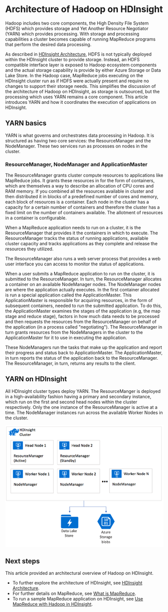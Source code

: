 # Architecture of Hadoop on HDInsight
Hadoop includes two core components, the High Density File System (HDFS) which provides storage and Yet Another Resource Negotiator (YARN) which provides processing. With storage and processing capabilities a cluster becomes capable of running MapReduce programs that perform the desired data processing.

As described in [HDInsight Architecture](./hdinsight-architecture.md), HDFS is not typically deployed within the HDInsight cluster to provide storage. Instead, an HDFS compatible interface layer is exposed to Hadoop ecosystem components and the actual storage capability is provide by either Azure Storage or Data Lake Store. In the Hadoop case, MapReduce jobs executing on the HDInsight cluster run as if HDFS were actually present and require no changes to support their storage needs. This simplifies the discussion of the architecture of Hadoop on HDInsight, as storage is outsourced, but the processing which uses YARN remains a core component. This article introduces YARN and how it coordinates the execution of applications on HDInsight.

## YARN basics 
YARN is what governs and orchestrates data processing in Hadoop. It is structured as having two core services: the ResourceManager and the NodeManager. These two services run as processes on nodes in the cluster. 

### ResourceManager, NodeManager and ApplicationMaster
The ResourceManager grants cluster compute resources to applications like MapReduce jobs. It grants these resources in for the form of containers, which are themselves a way to describe an allocation of CPU cores and RAM memory. If you combined all the resources available in  cluster and then distributed it in blocks of a predefined number of cores and memory, each block of resources is a container. Each node in the cluster has a capacity for a certain number of containers and therefore the cluster has a fixed limit on the number of containers available. The allotment of resources in a container is configurable. 

When a MapReduce application needs to run on a cluster, it is the ResourceManager that provides it the containers in which to execute. The ResourceManager tracks the status of running applications, available cluster capacity and tracks applications as they complete and release the resources they utilized. 

The ResourceManager also runs a web server process that provides a web user interface you can access to monitor the status of applications. 

When a user submits a MapReduce application to run on the cluster, it is submitted to the ResourceManager. In turn, the ResourceManager allocates a container on an available NodeManager nodes. The NodeManager nodes are where the application actually executes. In the first container allocated is run a special application called the ApplicationMaster. This ApplicationMaster is responsible for acquiring resources, in the form of subsequent containers, needed to run the submitted application. To do this, the ApplicationMaster examines the stages of the application (e.g, the map stage and reduce stage), factors in how much data needs to be processed and then requests the resources from the ResourceManager on behalf of the application (in a process called "negotiating"). The ResourceManager in turn grants resources from the NodeManagers in the cluster to the ApplicationMaster for it to use in executing the application. 

These NodeManagers run the tasks that make up the application and report their progress and status back to ApplicationMaster. The ApplicationMaster, in turn reports the status of the application back to the ResourceManager. The ResourceManager, in turn, returns any results to the client.

## YARN on HDInsight
All HDInsight cluster types deploy YARN. The ResourceManger is deployed in a high-availability fashion having a primary and secondary instance, which run on the first and second head nodes within the cluster respectively. Only the one instance of the ResourceManager is active at a time. The NodeManager instances run across the available Worker Nodes in the cluster.

 ![YARN on HDInsight](./media/hdinsight-hadoop-architecture/yarn-on-hdinsight.png)

## Next steps
This article provided an architectural overview of Hadoop on HDInsight. 

* To further explore the architecture of HDInsight, see [HDInsight Architecture](./hdinsight-architecture.md).
* For further details on MapReduce, see [What is MapReduce](https://docs.microsoft.com/azure/hdinsight/hdinsight-use-mapreduce#a-idwhatisawhat-is-mapreduce).
* To run a sample MapReduce application on HDInsight, see [Use MapReduce with Hadoop in HDInsight](https://docs.microsoft.com/azure/hdinsight/hdinsight-use-mapreduce).

